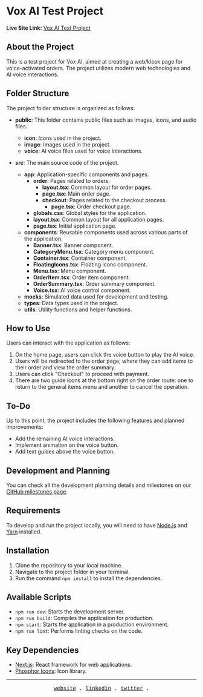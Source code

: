 # Vox AI Test Project

**Live Site Link:** [Vox AI Test Project](https://drive-thru-automation-luuanfaria.vercel.app/)

## About the Project

This is a test project for Vox AI, aimed at creating a web/kiosk page for voice-activated orders. The project utilizes modern web technologies and AI voice interactions.

## Folder Structure

The project folder structure is organized as follows:

- **public**: This folder contains public files such as images, icons, and audio files.

  - **icon**: Icons used in the project.
  - **image**: Images used in the project.
  - **voice**: AI voice files used for voice interactions.

- **src**: The main source code of the project.
  - **app**: Application-specific components and pages.
    - **order**: Pages related to orders.
      - **layout.tsx**: Common layout for order pages.
      - **page.tsx**: Main order page.
      - **checkout**: Pages related to the checkout process.
        - **page.tsx**: Order checkout page.
    - **globals.css**: Global styles for the application.
    - **layout.tsx**: Common layout for all application pages.
    - **page.tsx**: Initial application page.
  - **components**: Reusable components used across various parts of the application.
    - **Banner.tsx**: Banner component.
    - **CategoryMenu.tsx**: Category menu component.
    - **Container.tsx**: Container component.
    - **FloatingIcons.tsx**: Floating icons component.
    - **Menu.tsx**: Menu component.
    - **OrderItem.tsx**: Order item component.
    - **OrderSummary.tsx**: Order summary component.
    - **Voice.tsx**: AI voice control component.
  - **mocks**: Simulated data used for development and testing.
  - **types**: Data types used in the project.
  - **utils**: Utility functions and helper functions.

## How to Use

Users can interact with the application as follows:

1. On the home page, users can click the voice button to play the AI voice.
2. Users will be redirected to the order page, where they can add items to their order and view the order summary.
3. Users can click "Checkout" to proceed with payment.
4. There are two guide icons at the bottom right on the order route: one to return to the general items menu and another to cancel the operation.

## To-Do

Up to this point, the project includes the following features and planned improvements:

- Add the remaining AI voice interactions.
- Implement animation on the voice button.
- Add text guides above the voice button.

## Development and Planning

You can check all the development planning details and milestones on our [GitHub milestones page](https://github.com/luuanfaria/drive-thru-automation/milestones).

## Requirements

To develop and run the project locally, you will need to have [Node.js](https://nodejs.org/) and [Yarn](https://classic.yarnpkg.com/en/) installed.

## Installation

1. Clone the repository to your local machine.
2. Navigate to the project folder in your terminal.
3. Run the command `npm install` to install the dependencies.

## Available Scripts

- `npm run dev`: Starts the development server.
- `npm run build`: Compiles the application for production.
- `npm start`: Starts the application in a production environment.
- `npm run lint`: Performs linting checks on the code.

## Key Dependencies

- [Next.js](https://nextjs.org/): React framework for web applications.
- [Phosphor Icons](https://phosphoricons.com/): Icon library.

---

<p align="center">
  <samp>
    <a href="https://luuanfaria.dev">website</a> .
    <a href="https://linkedin.com/in/luuanfaria">linkedin</a> .
    <a href="https://twitter.com/luuanfariaf">twitter</a> .
  </samp>
</p>
